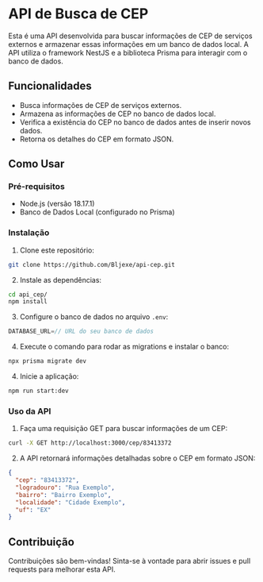 # API de Busca de CEP

Esta é uma API desenvolvida para buscar informações de CEP de serviços externos e armazenar essas informações em um banco de dados local. A API utiliza o framework NestJS e a biblioteca Prisma para interagir com o banco de dados.

## Funcionalidades

- Busca informações de CEP de serviços externos.
- Armazena as informações de CEP no banco de dados local.
- Verifica a existência do CEP no banco de dados antes de inserir novos dados.
- Retorna os detalhes do CEP em formato JSON.

## Como Usar

### Pré-requisitos

- Node.js (versão 18.17.1)
- Banco de Dados Local (configurado no Prisma)

### Instalação

1. Clone este repositório:
```bash
git clone https://github.com/Bljexe/api-cep.git
```
2. Instale as dependências:
```bash
cd api_cep/
npm install
```

3. Configure o banco de dados no arquivo `.env`:
```js
DATABASE_URL=// URL do seu banco de dados
```

4. Execute o comando para rodar as migrations e instalar o banco:
```bash
npx prisma migrate dev
```
4. Inicie a aplicação:
```bash
npm run start:dev
```

### Uso da API

1. Faça uma requisição GET para buscar informações de um CEP:
```bash
curl -X GET http://localhost:3000/cep/83413372
```

2. A API retornará informações detalhadas sobre o CEP em formato JSON:

```json
{
  "cep": "83413372",
  "logradouro": "Rua Exemplo",
  "bairro": "Bairro Exemplo",
  "localidade": "Cidade Exemplo",
  "uf": "EX"
}
```

## Contribuição

Contribuições são bem-vindas! Sinta-se à vontade para abrir issues e pull requests para melhorar esta API.